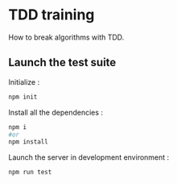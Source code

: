 # TDD training

How to break algorithms with TDD.

## Launch the test suite

Initialize :

```sh
npm init
```

Install all the dependencies :

```sh
npm i
#or
npm install
```

Launch the server in development environment :

```sh
npm run test
```
